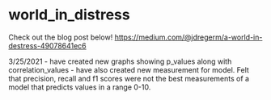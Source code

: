 # world_in_distress
Check out the blog post below! 
https://medium.com/@jdregerm/a-world-in-destress-49078641ec6

3/25/2021 - have created new graphs showing p_values along with correlation_values
          - have also created new measurement for model. Felt that precision, recall and f1 scores were not 
          the best measurements of a model that predicts values in a range 0-10. 
